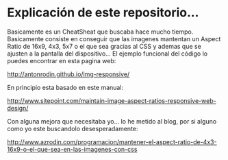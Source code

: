 Explicación de este repositorio...
==================================

Basicamente es un CheatSheat que buscaba hace mucho tiempo. Basicamente consiste
en conseguir que las imagenes mantentan un Aspect Ratio de 16x9, 4x3, 5x7 o el que sea
gracias al CSS y ademas que se ajusten a la pantalla del dispositivo... El ejemplo funcional del código lo puedes
encontrar en esta pagina web:

http://antonrodin.github.io/img-responsive/

En principio esta basado en este manual:

http://www.sitepoint.com/maintain-image-aspect-ratios-responsive-web-design/

Con alguna mejora que necesitaba yo... lo he metido al blog, por si alguno como yo este buscandolo desesperadamente:

http://www.azrodin.com/programacion/mantener-el-aspect-ratio-de-4x3-16x9-o-el-que-sea-en-las-imagenes-con-css
